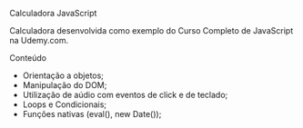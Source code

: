 Calculadora JavaScript

Calculadora desenvolvida como exemplo do Curso Completo de JavaScript na Udemy.com.

Conteúdo

- Orientação a objetos;
- Manipulação do DOM;
- Utilização de aúdio com eventos de click e de teclado;
- Loops e Condicionais;
- Funções nativas (eval(), new Date());